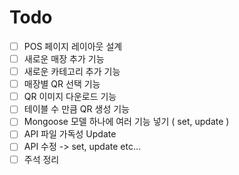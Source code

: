 # Todo

- [ ] POS 페이지 레이아웃 설계
- [ ] 새로운 매장 추가 기능
- [ ] 새로운 카테고리 추가 기능
- [ ] 매장별 QR 선택 기능
- [ ] QR 이미지 다운로드 기능
- [ ] 테이블 수 만큼 QR 생성 기능
- [ ] Mongoose 모델 하나에 여러 기능 넣기 ( set, update )
- [ ] API 파일 가독성 Update
- [ ] API 수정 -> set, update etc...
- [ ] 주석 정리
